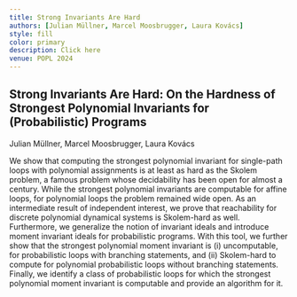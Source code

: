 ```yaml
---
title: Strong Invariants Are Hard
authors: [Julian Müllner, Marcel Moosbrugger, Laura Kovács]
style: fill
color: primary
description: Click here 
venue: POPL 2024
---
```



## Strong Invariants Are Hard: On the Hardness of Strongest Polynomial Invariants for (Probabilistic) Programs

Julian Müllner, Marcel Moosbrugger, Laura Kovács

We show that computing the strongest polynomial invariant for single-path loops with polynomial assignments is at least as hard as the Skolem problem, a famous problem whose decidability has been open for almost a century. While the strongest polynomial invariants are computable for affine loops, for polynomial loops the problem remained wide open. As an intermediate result of independent interest, we prove that reachability for discrete polynomial dynamical systems is Skolem-hard as well. Furthermore, we generalize the notion of invariant ideals and introduce moment invariant ideals for probabilistic programs. With this tool, we further show that the strongest polynomial moment invariant is (i) uncomputable, for probabilistic loops with branching statements, and (ii) Skolem-hard to compute for polynomial probabilistic loops without branching statements. Finally, we identify a class of probabilistic loops for which the strongest polynomial moment invariant is computable and provide an algorithm for it.